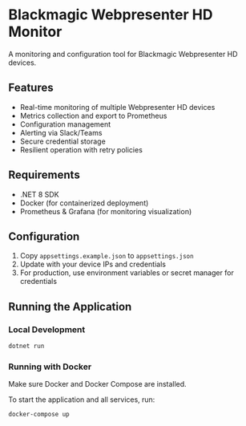 # Blackmagic Webpresenter HD Monitor

A monitoring and configuration tool for Blackmagic Webpresenter HD devices.

## Features

- Real-time monitoring of multiple Webpresenter HD devices
- Metrics collection and export to Prometheus
- Configuration management
- Alerting via Slack/Teams
- Secure credential storage
- Resilient operation with retry policies

## Requirements

- .NET 8 SDK
- Docker (for containerized deployment)
- Prometheus & Grafana (for monitoring visualization)

## Configuration

1. Copy `appsettings.example.json` to `appsettings.json`
2. Update with your device IPs and credentials
3. For production, use environment variables or secret manager for credentials

## Running the Application

### Local Development

```bash
dotnet run
```

### Running with Docker

Make sure Docker and Docker Compose are installed.

To start the application and all services, run:

```bash
docker-compose up
```
